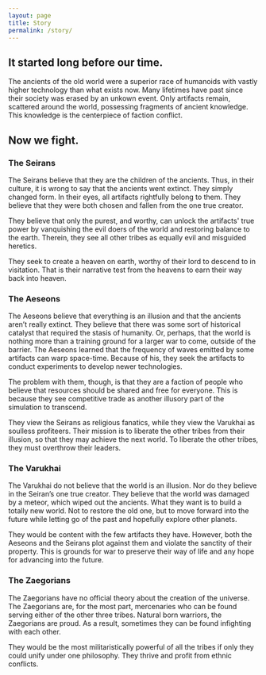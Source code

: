 ```yaml
---
layout: page
title: Story
permalink: /story/
---
```


## It started long before our time.

The ancients of the old world were a superior race of humanoids with vastly higher technology than what exists now. Many lifetimes have past since their society was erased by an unkown event. Only artifacts remain, scattered around the world, possessing fragments of ancient knowledge. This knowledge is the centerpiece of faction conflict. 

## Now we fight.

### The Seirans

The Seirans believe that they are the children of the ancients. Thus, in their culture, it is wrong to say that the ancients went extinct. They simply changed form. In their eyes, all artifacts rightfully belong to them. They believe that they were both chosen and fallen from the one true creator.

They believe that only the purest, and worthy, can unlock the artifacts' true power by vanquishing the evil doers of the world and restoring balance to the earth. Therein, they see all other tribes as equally evil and misguided heretics.

They seek to create a heaven on earth, worthy of their lord to descend to in visitation. That is their narrative test from the heavens to earn their way back into heaven. 

### The Aeseons

The Aeseons believe that everything is an illusion and that the ancients aren’t really extinct. They believe that there was some sort of historical catalyst that required the stasis of humanity. Or, perhaps, that the world is nothing more than a training ground for a larger war to come, outside of the barrier. The Aeseons learned that the frequency of waves emitted by some artifacts can warp space-time. Because of his, they seek the artifacts to conduct experiments to develop newer technologies.

The problem with them, though, is that they are a faction of people who believe that resources should be shared and free for everyone. This is because they see competitive trade as another illusory part of the simulation to transcend. 

They view the Seirans as religious fanatics, while they view the Varukhai as soulless profiteers. Their mission is to liberate the other tribes from their illusion, so that they may achieve the next world. To liberate the other tribes, they must overthrow their leaders.

### The Varukhai

The Varukhai do not believe that the world is an illusion. Nor do they believe in the Seiran’s one true creator. They believe that the world was damaged by a meteor, which wiped out the ancients. What they want is to build a totally new world. Not to restore the old one, but to move forward into the future while letting go of the past and hopefully explore other planets.

They would be content with the few artifacts they have. However, both the Aeseons and the Seirans plot against them and violate the sanctity of their property. This is grounds for war to preserve their way of life and any hope for advancing into the future.


### The Zaegorians

The Zaegorians have no official theory about the creation of the universe. The Zaegorians are, for the most part, mercenaries who can be found serving either of the other three tribes. Natural born warriors, the Zaegorians are proud. As a result, sometimes they can be found infighting with each other. 

They would be the most militaristically powerful of all the tribes if only they could unify under one philosophy. They thrive and profit from ethnic conflicts.
